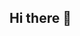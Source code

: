 ## Hi there 👋

<!--
**lstern2806/lstern2806** is a ✨ _special_ ✨ repository because its `README.md` (this file) appears on your GitHub profile.

Here are some ideas to get you started:
Hello.
- 🔭 I’m currently working on ...
- 🌱 I’m currently learning ...
- 👯 I’m looking to collaborate on ...
- 🤔 I’m looking for help with ...
- 💬 Ask me about ...
- 📫 How to reach me: ...
- 😄 Pronouns: ...
- ⚡ Fun fact: ...
-->
